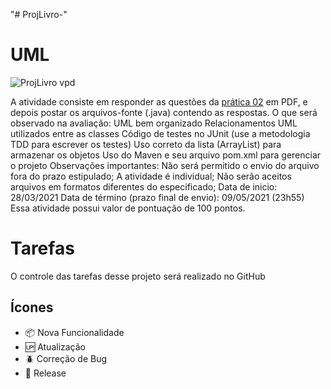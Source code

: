 "# ProjLivro-" 

# UML
![ProjLivro vpd](https://user-images.githubusercontent.com/12601068/117913780-5e415a80-b2b8-11eb-8528-0b97c8feb2bd.png)



A atividade consiste em responder as questões da [prática 02](https://github.com/cesarvasconcelos/ifpb-poo/blob/master/praticas/pratica_02.pdf) em PDF, e depois postar os arquivos-fonte (.java) contendo as respostas.
O que será observado na avaliação:
UML bem organizado
Relacionamentos UML utilizados entre as classes
Código de testes no JUnit (use a metodologia TDD para escrever os testes)
Uso correto da lista (ArrayList) para armazenar os objetos
Uso do Maven e seu arquivo pom.xml para gerenciar o projeto
Observações importantes:
Não será permitido o envio do arquivo fora do prazo estipulado;
A atividade é individual;
Não serão aceitos arquivos em formatos diferentes do especificado;
Data de inicio: 28/03/2021
Data de término (prazo final de envio): 09/05/2021 (23h55)
Essa atividade possui valor de pontuação de 100 pontos.


# Tarefas

O controle das tarefas desse projeto será realizado no GitHub

## Ícones

- :package: Nova Funcionalidade
- :up: Atualização
- :beetle: Correção de Bug
- :checkered_flag: Release